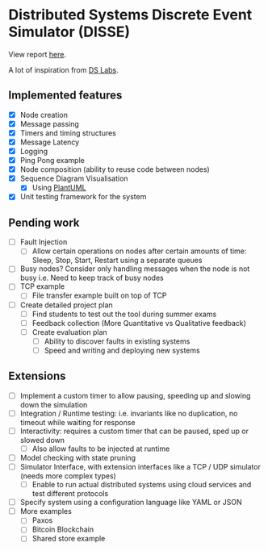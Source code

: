 # Distributed Systems Discrete Event Simulator (DISSE)

View report [here](https://www.overleaf.com/project/640244e50c059ab2d68e51de).

A lot of inspiration from [DS Labs](https://github.com/emichael/dslabs).

## Implemented features

- [X] Node creation
- [X] Message passing
- [X] Timers and timing structures
- [X] Message Latency
- [X] Logging
- [X] Ping Pong example
- [X] Node composition (ability to reuse code between nodes)
- [X] Sequence Diagram Visualisation
  - [X] Using [PlantUML](https://plantuml.com/en-dark/sequence-diagram)
- [X] Unit testing framework for the system

## Pending work

- [ ] Fault Injection
  - [ ] Allow certain operations on nodes after certain amounts of time: Sleep, Stop, Start, Restart using a separate queues
- [ ] Busy nodes? Consider only handling messages when the node is not busy i.e. Need to keep track of busy nodes
- [ ] TCP example
  - [ ] File transfer example built on top of TCP
- [ ] Create detailed project plan
  - [ ] Find students to test out the tool during summer exams
  - [ ] Feedback collection (More Quantitative vs Qualitative feedback)
  - [ ] Create evaluation plan
    - [ ] Ability to discover faults in existing systems
    - [ ] Speed and writing and deploying new systems

## Extensions

- [ ] Implement a custom timer to allow pausing, speeding up and slowing down the simulation
- [ ] Integration / Runtime testing: i.e. invariants like no duplication, no timeout while waiting for response
- [ ] Interactivity: requires a custom timer that can be paused, sped up or slowed down
  - [ ] Also allow faults to be injected at runtime
- [ ] Model checking with state pruning
- [ ] Simulator Interface, with extension interfaces like a TCP / UDP simulator (needs more complex types)
  - [ ] Enable to run actual distributed systems using cloud services and test different protocols
- [ ] Specify system using a configuration language like YAML or JSON
- [ ] More examples
  - [ ] Paxos
  - [ ] Bitcoin Blockchain
  - [ ] Shared store example

